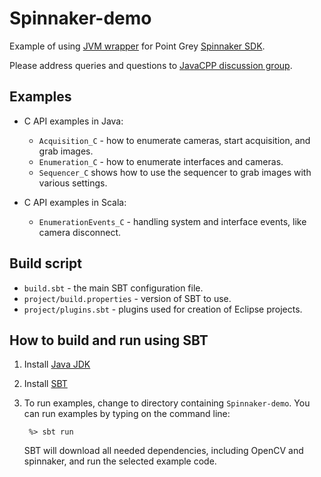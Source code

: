 Spinnaker-demo
================

Example of using [JVM wrapper](https://github.com/bytedeco/javacpp-presets/tree/master/flycapture) for 
Point Grey [Spinnaker SDK](https://www.ptgrey.com/spinnaker-sdk).

Please address queries and questions to [JavaCPP discussion group](http://groups.google.com/group/javacpp-project).


Examples
-------

* C API examples in Java:
    * `Acquisition_C` - how to enumerate cameras, start acquisition, and grab images.
    * `Enumeration_C` - how to enumerate interfaces and cameras.
    * `Sequencer_C` shows how to use the sequencer to grab images with various settings.

* C API examples in Scala:
    * `EnumerationEvents_C` - handling system and interface events, like camera disconnect.


Build script
------------

* `build.sbt` - the main SBT configuration file.
* `project/build.properties` - version of SBT to use.
* `project/plugins.sbt` - plugins used for creation of Eclipse projects.


How to build and run using SBT
------------------------------

1. Install [Java JDK](http://www.oracle.com/technetwork/java/javase/downloads/index.html)

2. Install [SBT](http://www.scala-sbt.org/)

3. To run examples, change to directory containing `Spinnaker-demo`. You can run examples by typing on the command line:
 
   ```
    %> sbt run
   ```
   
   SBT will download all needed dependencies, including OpenCV and spinnaker, and run the selected example code. 
